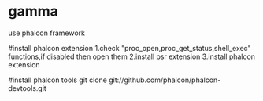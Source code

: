 # gamma
use phalcon framework

#install phalcon extension
1.check "proc_open,proc_get_status,shell_exec" functions,if disabled then open them
2.install psr extension
3.install phalcon extension

#install phalcon tools
git clone git://github.com/phalcon/phalcon-devtools.git